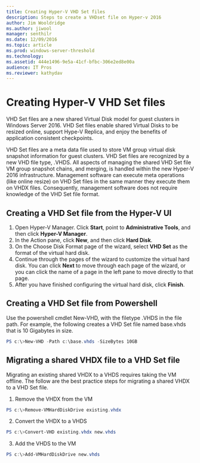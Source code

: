 ```yaml
---
title: Creating Hyper-V VHD Set files
description: Steps to create a VHDset file on Hyper-v 2016
author: Jim Wooldridge
ms.author: jiwool
manager: senthilr
ms.date: 12/09/2016
ms.topic: article
ms.prod: windows-server-threshold
ms.technology:
ms.assetid: 444e1496-9e5a-41cf-bfbc-306e2ed8e00a
audience: IT Pros
ms.reviewer: kathydav
---
```


# Creating Hyper-V VHD Set files
VHD Set files are a new shared Virtual Disk model for guest clusters in Windows Server 2016. VHD Set files enable shared Virtual Disks to be resized online, support Hype-V Replica, and enjoy the benefits of application consistent checkpoints. 

VHD Set files are a meta data file used to store VM group virtual disk snapshot information for guest clusters.  VHD Set files are recognized by a new VHD file type, .VHDS.  All aspects of managing the shared VHD Set file VM group snapshot chains, and merging, is handled within the new Hyper-V 2016 infrastructure. Management software can execute meta operations (like online resize) on VHD Set files in the same manner they execute them on VHDX files. Consequently, management software does not require knowledge of the VHD Set file format. 

## Creating a VHD Set file from the Hyper-V UI
1.	Open Hyper-V Manager. Click **Start**, point to **Administrative Tools**, and then click **Hyper-V Manager**.
2.	In the Action pane, click **New**, and then click **Hard Disk**.
3.	On the Choose Disk Format page of the wizard, select **VHD Set** as the format of the virtual hard disk.
4.	Continue through the pages of the wizard to customize the virtual hard disk. You can click **Next** to move through each page of the wizard, or you can click the name of a page in the left pane to move directly to that page.
5.	After you have finished configuring the virtual hard disk, click **Finish**.

## Creating a VHD Set file from Powershell
Use the powershell cmdlet New-VHD, with the filetype .VHDS in the file path. For example, the following creates a VHD Set file named base.vhds that is 10 Gigabytes in size.

``` PowerShell
PS c:\>New-VHD -Path c:\base.vhds -SizeBytes 10GB
```

## Migrating a shared VHDX file to a VHD Set file
Migrating an existing shared VHDX to a VHDS requires taking the VM offline. The follow are the best practice steps for migrating a shared VHDX to a VHD Set file. 

1.	Remove the VHDX from the VM 
  ``` PowerShell
  PS c:\>Remove-VMHardDiskDrive existing.vhdx
  ```
  
2.	Convert the VHDX to a VHDS
  ``` PowerShell
  PS c:\>Convert-VHD existing.vhdx new.vhds
  ```
  
3.	Add the VHDS to the VM
  ``` PowerShell
  PS c:\>Add-VMHardDiskDrive new.vhds
  ```
  



